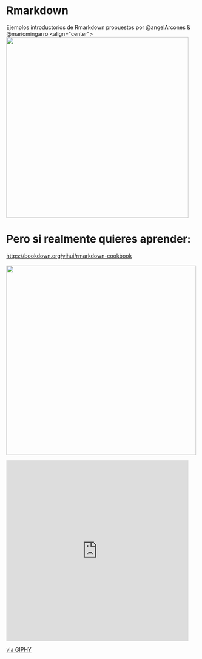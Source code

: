# Rmarkdown

Ejemplos introductorios de Rmarkdown propuestos por @angelArcones & @mariomingarro
<align="center"><img src="https://media.giphy.com/media/l1J9wMccAykUCLIic/giphy.gif"  width="480" height="477">

# Pero si realmente quieres aprender:

https://bookdown.org/yihui/rmarkdown-cookbook  
<br>
<img src="https://bookdown.org/yihui/rmarkdown-cookbook/images/cover.png" width="500px">



<iframe src="https://giphy.com/embed/l1J9wMccAykUCLIic" width="480" height="477" frameBorder="0" class="giphy-embed" allowFullScreen></iframe><p><a href="https://giphy.com/gifs/cbc-funny-comedy-l1J9wMccAykUCLIic">via GIPHY</a></p>
